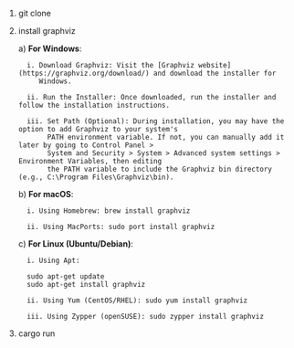 1. git clone
2. install graphviz

   a) **For Windows**:

         i. Download Graphviz: Visit the [Graphviz website](https://graphviz.org/download/) and download the installer for 
            Windows.

         ii. Run the Installer: Once downloaded, run the installer and follow the installation instructions.

         iii. Set Path (Optional): During installation, you may have the option to add Graphviz to your system's
              PATH environment variable. If not, you can manually add it later by going to Control Panel >
              System and Security > System > Advanced system settings > Environment Variables, then editing
              the PATH variable to include the Graphviz bin directory (e.g., C:\Program Files\Graphviz\bin).

   b) **For macOS**:

         i. Using Homebrew: brew install graphviz

         ii. Using MacPorts: sudo port install graphviz

   c) **For Linux (Ubuntu/Debian)**:

         i. Using Apt: 
         
         sudo apt-get update
         sudo apt-get install graphviz

         ii. Using Yum (CentOS/RHEL): sudo yum install graphviz

         iii. Using Zypper (openSUSE): sudo zypper install graphviz

4. cargo run

  

